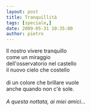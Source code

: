 ```yaml
---
layout: post
title: Tranquillità
tags: [speciale,]
date: 2009-05-31 10:35:00
author: pietro
---
```

Il nostro vivere tranquillo<br/>come un miraggio<br/>dell'osservatorio nel castello<br/>il nuovo cielo che costello<br/><br/>di un colore che brillare vuole<br/>anche quando non c'è sole.<br/><br/><span style="font-style: italic">A questa nottata, ai miei amici...</span>
